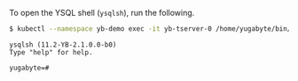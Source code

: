 
To open the YSQL shell (`ysqlsh`), run the following.

```sh
$ kubectl --namespace yb-demo exec -it yb-tserver-0 /home/yugabyte/bin/ysqlsh -- -h yb-tserver-0  --echo-queries
```

```
ysqlsh (11.2-YB-2.1.0.0-b0)
Type "help" for help.

yugabyte=#
```
